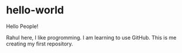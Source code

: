 # hello-world

Hello People!

Rahul here, I like progromming.
I am learning to use GitHub.
This is me creating my first repository.

